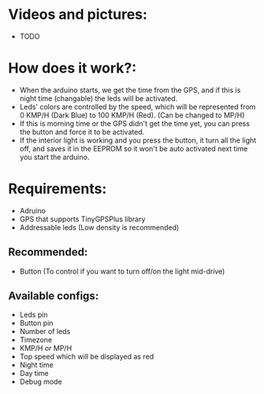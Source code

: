 # Videos and pictures:

- TODO

# How does it work?:

- When the arduino starts, we get the time from the GPS, and if this is night time (changable) the leds will be activated.
- Leds' colors are controlled by the speed, which will be represented from 0 KMP/H (Dark Blue) to 100 KMP/H (Red).
(Can be changed to MP/H)
- If this is morning time or the GPS didn't get the time yet, you can press the button and force it to be activated.
- If the interior light is working and you press the button, it turn all the light off, and saves it in the EEPROM so it won't be auto activated next time you start the arduino.


# Requirements:
- Adruino
- GPS that supports TinyGPSPlus library
- Addressable leds (Low density is recommended)

## Recommended:

- Button (To control if you want to turn off/on the light mid-drive)

## Available configs:
- Leds pin
- Button pin
- Number of leds
- Timezone
- KMP/H or MP/H
- Top speed which will be displayed as red
- Night time
- Day time
- Debug mode